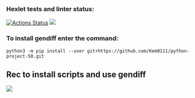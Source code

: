 ### Hexlet tests and linter status:
[![Actions Status](https://github.com/Kem0111/python-project-50/workflows/hexlet-check/badge.svg)](https://github.com/Kem0111/python-project-50/actions)  <a href="https://codeclimate.com/github/Kem0111/python-project-50/maintainability"><img src="https://api.codeclimate.com/v1/badges/35639aa2d858c45a7a31/maintainability" /></a>


### **To install gendiff enter the command:**

```python3 -m pip install --user git+https://github.com/Kem0111/python-project-50.git```


## Rec to install scripts and use gendiff

<a href="https://asciinema.org/a/8JEmvwA03nzbRWhPFYbSesGdH" target="_blank"><img src="https://asciinema.org/a/8JEmvwA03nzbRWhPFYbSesGdH.svg" /></a>